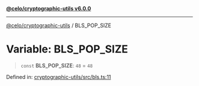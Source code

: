 [**@celo/cryptographic-utils v6.0.0**](../README.md)

***

[@celo/cryptographic-utils](../globals.md) / BLS\_POP\_SIZE

# Variable: BLS\_POP\_SIZE

> `const` **BLS\_POP\_SIZE**: `48` = `48`

Defined in: [cryptographic-utils/src/bls.ts:11](https://github.com/celo-org/developer-tooling/blob/master/packages/sdk/cryptographic-utils/src/bls.ts#L11)
